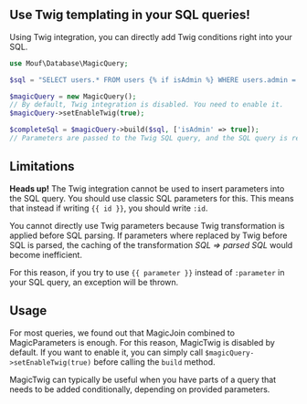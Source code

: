 Use Twig templating in your SQL queries!
----------------------------------------

Using Twig integration, you can directly add Twig conditions right into your SQL.

```php
use Mouf\Database\MagicQuery;

$sql = "SELECT users.* FROM users {% if isAdmin %} WHERE users.admin = 1 {% endif %}";

$magicQuery = new MagicQuery();
// By default, Twig integration is disabled. You need to enable it.
$magicQuery->setEnableTwig(true);

$completeSql = $magicQuery->build($sql, ['isAdmin' => true]);
// Parameters are passed to the Twig SQL query, and the SQL query is returned.
```

Limitations
-----------

<div class="alert alert-info"><strong>Heads up!</strong> The Twig integration cannot be used to insert parameters
into the SQL query. You should use classic SQL parameters for this. This means that instead if writing 
<code>{{ id }}</code>, you should write <code>:id</code>.</div>

You cannot directly use Twig parameters because Twig transformation is applied before SQL parsing. If parameters
where replaced by Twig before SQL is parsed, the caching of the transformation *SQL => parsed SQL* would become
inefficient.

For this reason, if you try to use `{{ parameter }}` instead of `:parameter` in your SQL query, an exception will
be thrown.

Usage
-----

For most queries, we found out that MagicJoin combined to MagicParameters is enough.
For this reason, MagicTwig is disabled by default. If you want to enable it, you can simply call 
`$magicQuery->setEnableTwig(true)` before calling the `build` method.

MagicTwig can typically be useful when you have parts of a query that needs to be added conditionally, depending 
on provided parameters.
